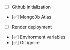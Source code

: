 - [ ] Github initialization
- [✅] MongoDb Atlas
- [ ] Render deployment
- [✅] Environment variables
- [✅] Git ignore

